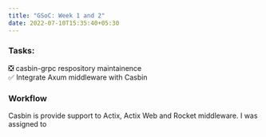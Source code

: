 ```yaml
---
title: "GSoC: Week 1 and 2"
date: 2022-07-10T15:35:40+05:30
---
```


### Tasks: ###
❎ casbin-grpc respository maintainence \
✅ Integrate Axum middleware with Casbin

### Workflow ###
Casbin is provide support to Actix, Actix Web and Rocket middleware. I was assigned to 


